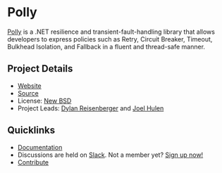 # Polly

[Polly](https://github.com/App-vNext/Polly/) is a .NET resilience and transient-fault-handling library that allows developers to express policies such as Retry, Circuit Breaker, Timeout, Bulkhead Isolation, and Fallback in a fluent and thread-safe manner.

## Project Details

* [Website](http://www.thepollyproject.org)
* [Source](https://github.com/App-vNext/Polly)
* License: [New BSD](https://github.com/App-vNext/Polly/blob/master/LICENSE.txt)
* Project Leads: [Dylan Reisenberger](https://github.com/reisenberger) and [Joel Hulen](https://github.com/joelhulen)

## Quicklinks

* [Documentation](https://github.com/App-vNext/Polly/wiki)
* Discussions are held on [Slack](https://pollytalk.slack.com/). Not a member yet? [Sign up now!](http://www.pollytalk.org/)
* [Contribute](https://github.com/App-vNext/Polly/wiki/Git-Workflow)
